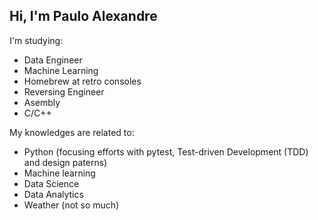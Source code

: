 

## Hi, I'm Paulo Alexandre

I'm studying:
- Data Engineer
- Machine Learning
- Homebrew at retro consoles
- Reversing Engineer
- Asembly 
- C/C++


My  knowledges are related to:
- Python (focusing efforts with pytest, Test-driven Development (TDD) and design paterns)
- Machine learning
- Data Science
- Data Analytics
- Weather (not so much)
